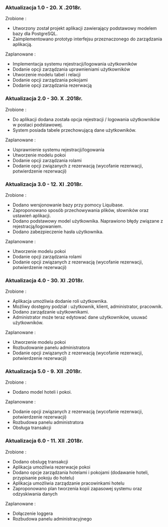 ### Aktualizacja 1.0 -  20. X .2018r. ###

Zrobione :
- Utworzony został projekt aplikacji zawierający podstawowy modelem bazy dla PostgreSQL. 
- Zaimplementowano prototyp interfejsu przeznaczonego do zarządzania aplikacją.

Zaplanowane : 
- Implementacja systemu rejestracji/logowania użytkowników
- Dodanie opcji zarządzania uprawnieniami użytkowników 
- Utworzenie modelu tabel i relacji
- Dodanie opcji zarządzania pokojami
- Dodanie opcji zarządzania rezerwacją  

### Aktualizacja 2.0 -  30. X .2018r. ###

Zrobione :
- Do aplikacji dodana została opcja rejestracji / logowania użytkowników w postaci podstawowej. 
- System posiada tabele przechowującą dane użytkowników. 

Zaplanowane :  
- Usprawnienie systemu rejestracji/logowania 
- Utworzenie modelu pokoi 
- Dodanie opcji zarządzania rolami 
- Dodanie opcji związanych z rezerwacją (wycofanie rezerwacji, potwierdzenie rezerwacji)

### Aktualizacja 3.0 -  12. XI .2018r. ###

Zrobione :
- Dodano wersjonowanie bazy przy pomocy Liquibase. 
- Zaproponowano sposób przechowywania plików, słowników oraz ustawień aplikacji. 
- Dodano podstawowy model użytkownika. Naprawiono błędy związane z rejestracją/logowaniem. 
- Dodano zabezpieczenie hasła użytkownika.

Zaplanowane :
- Utworzenie modelu pokoi 
- Dodanie opcji zarządzania rolami 
- Dodanie opcji związanych z rezerwacją (wycofanie rezerwacji, potwierdzenie rezerwacji)

### Aktualizacja 4.0 -  30. XI .2018r. ###

Zrobione :
- Aplikacja umożliwia dodanie roli użytkownika. 
- Możliwy dostępny podział  : użytkownik, klient, administrator, pracownik.
- Dodano zarządzanie użytkownikami. 
- Administrator może teraz edytować dane użytkowników, usuwać użytkowników. 

Zaplanowane :
- Utworzenie modelu pokoi 
- Rozbudowanie panelu administratora
- Dodanie opcji związanych z rezerwacją (wycofanie rezerwacji, potwierdzenie rezerwacji)

### Aktualizacja 5.0 -  9. XII .2018r. ###

Zrobione :
- Dodano model hoteli i pokoi. 

Zaplanowane :
- Dodanie opcji związanych z rezerwacją (wycofanie rezerwacji, potwierdzenie rezerwacji)
- Rozbudowa panelu administratora
- Obsługa transakcji

### Aktualizacja 6.0 -  11. XII .2018r. ###

Zrobione :
- Dodano obslugę transakcji
- Aplikacja umożliwia rezerwacje pokoi
- Dodano opcje zarządzania hotelami i pokojami (dodawanie hoteli, przypisanie pokoju do hotelu)
- Aplikacja umożliwia zarządzanie pracowinkami hotelu
- Zaproponowano plan tworzenia kopii zapasowej systemu oraz odzyskiwania danych

Zaplanowane :
- Dołączenie loggera 
- Rozbudowa panelu administracyjnego
